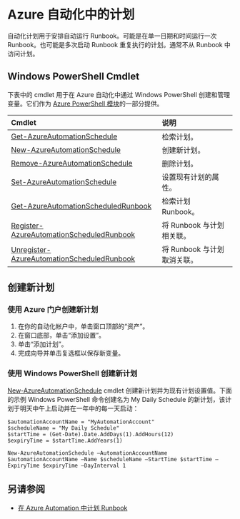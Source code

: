 <properties 
   pageTitle="Azure 自动化中的计划"
   description="自动化计划用于安排自动启动 Azure 自动化中的 Runbook。本文介绍如何创建计划。"
   services="automation"
   documentationCenter=""
   authors="bwren"
   manager="stevenka"
   editor="tysonn" />
<tags 
   ms.service="automation"
   ms.date="08/18/2015"
   wacn.date="12/14/2015" />

# Azure 自动化中的计划

自动化计划用于安排自动运行 Runbook。可能是在单一日期和时间运行一次 Runbook。也可能是多次启动 Runbook 重复执行的计划。通常不从 Runbook 中访问计划。

## Windows PowerShell Cmdlet

下表中的 cmdlet 用于在 Azure 自动化中通过 Windows PowerShell 创建和管理变量。它们作为 [Azure PowerShell 模块](/documentation/articles/powershell-install-configure)的一部分提供。

|Cmdlet|说明|
|:---|:---|
|[Get-AzureAutomationSchedule](http://msdn.microsoft.com/zh-cn/library/dn690274.aspx)|检索计划。|
|[New-AzureAutomationSchedule](http://msdn.microsoft.com/zh-cn/library/dn690271.aspx)|创建新计划。|
|[Remove-AzureAutomationSchedule](http://msdn.microsoft.com/zh-cn/library/dn690279.aspx)|删除计划。|
|[Set-AzureAutomationSchedule](http://msdn.microsoft.com/zh-cn/library/dn690270.aspx)|设置现有计划的属性。|
|[Get-AzureAutomationScheduledRunbook](http://msdn.microsoft.com/zh-cn/library/dn913778.aspx)|检索计划 Runbook。|
|[Register-AzureAutomationScheduledRunbook](http://msdn.microsoft.com/zh-cn/library/dn690265.aspx)|将 Runbook 与计划相关联。|
|[Unregister-AzureAutomationScheduledRunbook](http://msdn.microsoft.com/zh-cn/library/dn690273.aspx)|将 Runbook 与计划取消关联。|

## 创建新计划

### 使用 Azure 门户创建新计划


1. 在你的自动化帐户中，单击窗口顶部的“资产”。
1. 在窗口底部，单击“添加设置”。
1. 单击“添加计划”。
1. 完成向导并单击复选框以保存新变量。

### 使用 Windows PowerShell 创建新计划

[New-AzureAutomationSchedule](http://msdn.microsoft.com/zh-cn/library/dn690271.aspx) cmdlet 创建新计划并为现有计划设置值。下面的示例 Windows PowerShell 命令创建名为 My Daily Schedule 的新计划，该计划于明天中午上启动并在一年中的每一天启动：

	$automationAccountName = "MyAutomationAccount"
	$scheduleName = "My Daily Schedule"
	$startTime = (Get-Date).Date.AddDays(1).AddHours(12)
	$expiryTime = $startTime.AddYears(1)
	
	New-AzureAutomationSchedule –AutomationAccountName $automationAccountName –Name $scheduleName –StartTime $startTime –ExpiryTime $expiryTime –DayInterval 1


## 另请参阅
- [在 Azure Automation 中计划 Runbook](/documentation/articles/automation-scheduling-a-runbook)
 

<!---HONumber=69-->